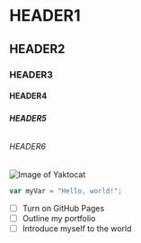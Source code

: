# <h1>HEADER1</h1>
## <h2>HEADER2</h2>
### <h3>HEADER3</h3>
#### <h4>HEADER4</h4>
##### <h5>HEADER5</h5>
###### <h6>HEADER6</h6>
![Image of Yaktocat](https://octodex.github.com/images/yaktocat.png)
``` javascript
var myVar = "Hello, world!";
```
- [ ] Turn on GitHub Pages
- [ ] Outline my portfolio
- [ ] Introduce myself to the world

